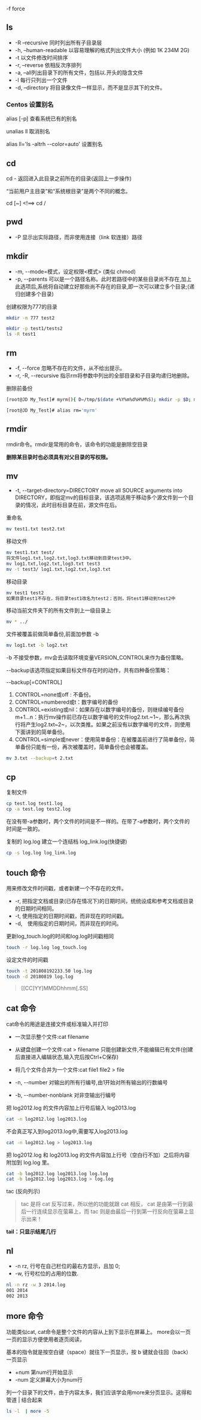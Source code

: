 
-f force

## ls

- -R –recursive 同时列出所有子目录层
- -h, –human-readable 以容易理解的格式列出文件大小 (例如 1K 234M 2G)
- -t 以文件修改时间排序
- -r, –reverse 依相反次序排列
- -a, –all列出目录下的所有文件，包括以.开头的隐含文件
- -l 每行只列出一个文件
- -d, –directory 将目录像文件一样显示，而不是显示其下的文件。

### Centos 设置别名 

alias [-p] 查看系统已有的别名

unalias ll 取消别名

alias ll='ls -altrh --color=auto' 设置别名

## cd
cd - 返回进入此目录之前所在的目录(返回上一步操作)

“当前用户主目录”和“系统根目录”是两个不同的概念。

cd [~] <!==> cd /

## pwd

- -P 显示出实际路径，而非使用连接（link 软连接）路径

## mkdir 

- -m, --mode=模式，设定权限<模式> (类似 chmod)
- -p, --parents  可以是一个路径名称。此时若路径中的某些目录尚不存在,加上此选项后,系统将自动建立好那些尚不存在的目录,即一次可以建立多个目录;(递归创建多个目录)

创建权限为777的目录
```sh
mkdir -m 777 test2

mkdir -p test1/tests2
ls -R test1
```

## rm 

- -f, --force  忽略不存在的文件，从不给出提示。
- -r, -R, --recursive   指示rm将参数中列出的全部目录和子目录均递归地删除。

删除前备份
```sh
[root@JD My_Test]# myrm(){ D=/tmp/$(date +%Y%m%d%H%M%S); mkdir -p $D; mv "$@" $D && echo "moved to $D ok"; }

[root@JD My_Test]# alias rm='myrm'
```

## rmdir

rmdir命令。rmdir是常用的命令，该命令的功能是删除空目录

**删除某目录时也必须具有对父目录的写权限。**

## mv

- -t, --target-directory=DIRECTORY move all SOURCE arguments into DIRECTORY，即指定mv的目标目录，该选项适用于移动多个源文件到一个目录的情况，此时目标目录在前，源文件在后。

重命名
```sh
mv test1.txt test2.txt
```

移动文件
```sh
mv test1.txt test/
将文件log1.txt,log2.txt,log3.txt移动到目录test3中。
mv log1.txt,log2.txt,log3.txt test3
mv -t test3/ log1.txt,log2.txt,log3.txt
```

移动目录
```sh
mv test1 test2
如果目录test1不存在，将目录test1改名为test2；否则，将test1移动到test2中
```

移动当前文件夹下的所有文件到上一级目录上

```sh
mv * ../
```
文件被覆盖前做简单备份,前面加参数 -b

```sh
mv log1.txt -b log2.txt
```

-b 不接受参数，mv会去读取环境变量VERSION_CONTROL来作为备份策略。

--backup该选项指定如果目标文件存在时的动作，共有四种备份策略：

--backup[=CONTROL]

1. CONTROL=none或off : 不备份。
2. CONTROL=numbered或t：数字编号的备份
3. CONTROL=existing或nil：如果存在以数字编号的备份，则继续编号备份m+1...n：执行mv操作前已存在以数字编号的文件log2.txt.~1~，那么再次执行将产生log2.txt~2~，以次类推。如果之前没有以数字编号的文件，则使用下面讲到的简单备份。
4. CONTROL=simple或never：使用简单备份：在被覆盖前进行了简单备份，简单备份只能有一份，再次被覆盖时，简单备份也会被覆盖。

```sh
mv 3.txt --backup=t 2.txt
```

## cp

复制文件

```sh
cp test.log test1.log
cp -a test.log test2.log
```
在没有带-a参数时，两个文件的时间是不一样的。在带了-a参数时，两个文件的时间是一致的。

复制的 log.log 建立一个连结档 log_link.log(快捷键)

```sh
cp -s log.log log_link.log
```

## touch 命令

用来修改文件时间戳，或者新建一个不存在的文件。

- -r,  把指定文档或目录(已存在情况下)的日期时间，统统设成和参考文档或目录的日期时间相同。
- -t,  使用指定的日期时间戳，而非现在的时间戳。
- -d,　使用指定的日期时间，而非现在的时间。

更新log_touch.log的时间和log.log时间戳相同
```sh
touch -r log.log log_touch.log
```

设定文件的时间戳
```sh
touch -t 201808192233.50 log.log
touch -d 20180819 log.log
```
>[[CC]YY]MMDDhhmm[.SS]


## cat 命令

cat命令的用途是连接文件或标准输入并打印

- 一次显示整个文件:cat filename
- 从键盘创建一个文件:cat > filename 只能创建新文件,不能编辑已有文件(创建后直接进入编辑状态,输入完后按Ctrl+C保存)
- 将几个文件合并为一个文件:cat file1 file2 > file

- -n, --number     对输出的所有行编号,由1开始对所有输出的行数编号
- -b, --number-nonblank    对非空输出行编号

把 log2012.log 的文件内容加上行号后输入 log2013.log 
```sh
cat -n log2012.log log2013.log
```

不会真正写入到log2013.log中,需要写入log2013.log
```sh
cat -n log2012.log > log2013.log
```

把 log2012.log 和 log2013.log 的文件内容加上行号（空白行不加）之后将内容附加到 log.log 里。
```sh
cat -b log2012.log log2013.log log.log
cat -b log2012.log log2013.log > log.log
```

tac (反向列示)

>tac 是将 cat 反写过来，所以他的功能就跟 cat 相反， cat 是由第一行到最后一行连续显示在萤幕上，而 tac 则是由最后一行到第一行反向在萤幕上显示出来！

**tail：只显示结尾几行**

## nl

- -n rz, 行号在自己栏位的最右方显示，且加 0;
- -w, 行号栏位的占用的位数.

```sh
nl -n rz -w 3 2014.log
001 2014
002 2013
```

## more 命令

功能类似cat, cat命令是整个文件的内容从上到下显示在屏幕上。 more会以一页一页的显示方便使用者逐页阅读，

基本的指令就是按空白键（space）就往下一页显示，按 b 键就会往回（back）一页显示

- +num 第num行开始显示
- -num 定义屏幕大小为num行

列一个目录下的文件，由于内容太多，我们应该学会用more来分页显示。这得和管道 | 结合起来  

```sh
ls -l  | more -5
```